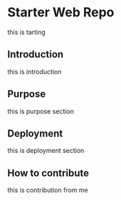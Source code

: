 # Starter Web Repo
this is tarting
## Introduction
this is introduction
## Purpose
this is purpose section
## Deployment
this is deployment section
## How to contribute
this is contribution from me